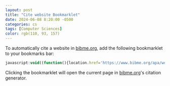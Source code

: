 ```yaml
---
layout: post
title: "Cite website Bookmarklet"
date: 2024-06-08 8:20:00 -0500
categories: cs
tags: [Computer Sciences]
color: rgb(110, 93, 157)
---
```


To automatically cite a website in [bibme.org](https://www.bibme.org), add the following bookmarklet to your bookmarks bar:

```javascript
javascript:void((function(){location.href='https://www.bibme.org/apa/website-citation/search?q='+location.href;})());
```

Clicking the bookmarklet will open the current page in [bibme.org](https://www.bibme.org)'s citation generator.
